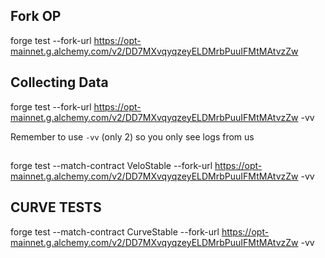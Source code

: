 ## Fork OP

forge test --fork-url https://opt-mainnet.g.alchemy.com/v2/DD7MXvqyqzeyELDMrbPuuIFMtMAtvzZw

## Collecting Data

forge test --fork-url https://opt-mainnet.g.alchemy.com/v2/DD7MXvqyqzeyELDMrbPuuIFMtMAtvzZw -vv

Remember to use `-vv` (only 2) so you only see logs from us


## 
forge test --match-contract VeloStable --fork-url https://opt-mainnet.g.alchemy.com/v2/DD7MXvqyqzeyELDMrbPuuIFMtMAtvzZw -vv

## CURVE TESTS
forge test --match-contract CurveStable --fork-url https://opt-mainnet.g.alchemy.com/v2/DD7MXvqyqzeyELDMrbPuuIFMtMAtvzZw -vv